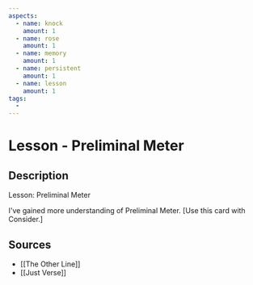 ```yaml
---
aspects: 
  - name: knock
    amount: 1
  - name: rose
    amount: 1
  - name: memory
    amount: 1
  - name: persistent
    amount: 1
  - name: lesson
    amount: 1
tags:
  - 
---
```


# Lesson - Preliminal Meter

## Description
Lesson: Preliminal Meter

I've gained more understanding of Preliminal Meter. [Use this card with Consider.]
## Sources
- [[The Other Line]]
- [[Just Verse]]